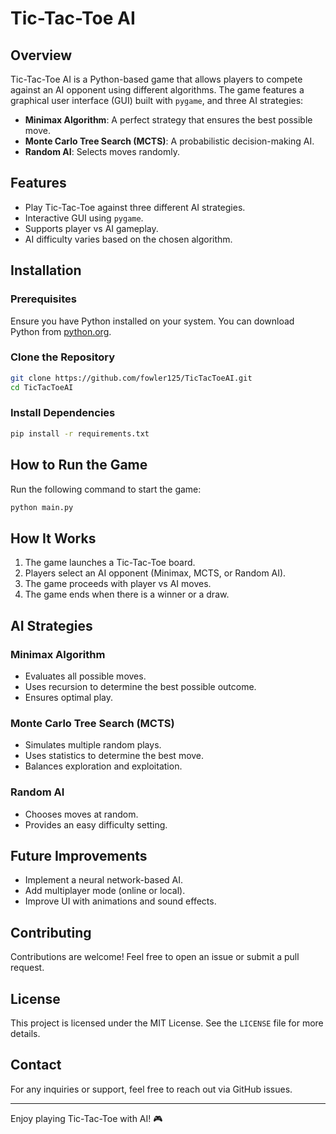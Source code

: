 # Tic-Tac-Toe AI

## Overview
Tic-Tac-Toe AI is a Python-based game that allows players to compete against an AI opponent using different algorithms. The game features a graphical user interface (GUI) built with `pygame`, and three AI strategies:

- **Minimax Algorithm**: A perfect strategy that ensures the best possible move.
- **Monte Carlo Tree Search (MCTS)**: A probabilistic decision-making AI.
- **Random AI**: Selects moves randomly.

## Features
- Play Tic-Tac-Toe against three different AI strategies.
- Interactive GUI using `pygame`.
- Supports player vs AI gameplay.
- AI difficulty varies based on the chosen algorithm.

## Installation
### Prerequisites
Ensure you have Python installed on your system. You can download Python from [python.org](https://www.python.org/).

### Clone the Repository
```bash
git clone https://github.com/fowler125/TicTacToeAI.git
cd TicTacToeAI
```

### Install Dependencies
```bash
pip install -r requirements.txt
```

## How to Run the Game
Run the following command to start the game:
```bash
python main.py
```

## How It Works
1. The game launches a Tic-Tac-Toe board.
2. Players select an AI opponent (Minimax, MCTS, or Random AI).
3. The game proceeds with player vs AI moves.
4. The game ends when there is a winner or a draw.

## AI Strategies
### Minimax Algorithm
- Evaluates all possible moves.
- Uses recursion to determine the best possible outcome.
- Ensures optimal play.

### Monte Carlo Tree Search (MCTS)
- Simulates multiple random plays.
- Uses statistics to determine the best move.
- Balances exploration and exploitation.

### Random AI
- Chooses moves at random.
- Provides an easy difficulty setting.

## Future Improvements
- Implement a neural network-based AI.
- Add multiplayer mode (online or local).
- Improve UI with animations and sound effects.

## Contributing
Contributions are welcome! Feel free to open an issue or submit a pull request.

## License
This project is licensed under the MIT License. See the `LICENSE` file for more details.

## Contact
For any inquiries or support, feel free to reach out via GitHub issues.

---
Enjoy playing Tic-Tac-Toe with AI! 🎮

